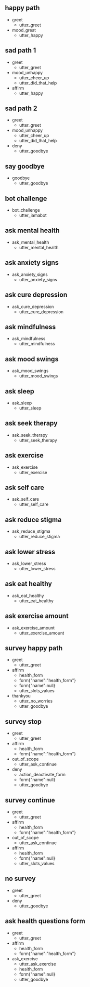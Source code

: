 ## happy path
* greet
  - utter_greet
* mood_great
  - utter_happy

## sad path 1
* greet
  - utter_greet
* mood_unhappy
  - utter_cheer_up
  - utter_did_that_help
* affirm
  - utter_happy

## sad path 2
* greet
  - utter_greet
* mood_unhappy
  - utter_cheer_up
  - utter_did_that_help
* deny
  - utter_goodbye

## say goodbye
* goodbye
  - utter_goodbye

## bot challenge
* bot_challenge
  - utter_iamabot

## ask mental health
* ask_mental_health
  - utter_mental_health

## ask anxiety signs
* ask_anxiety_signs
  - utter_anxiety_signs

## ask cure depression
* ask_cure_depression
  - utter_cure_depression

## ask mindfulness
* ask_mindfulness
  - utter_mindfulness

## ask mood swings
* ask_mood_swings
  - utter_mood_swings

## ask sleep
* ask_sleep
  - utter_sleep

## ask seek therapy 
* ask_seek_therapy
  - utter_seek_therapy

## ask exercise
* ask_exercise
  - utter_exercise

## ask self care
* ask_self_care
  - utter_self_care

## ask reduce stigma
* ask_reduce_stigma
  - utter_reduce_stigma

## ask lower stress
* ask_lower_stress
  - utter_lower_stress

## ask eat healthy
* ask_eat_healthy
  - utter_eat_healthy

## ask exercise amount
* ask_exercise_amount
  - utter_exercise_amount

## survey happy path
* greet 
  - utter_greet
* affirm
  - health_form
  - form{"name":"health_form"}
  - form{"name":null}
  - utter_slots_values
* thankyou
  - utter_no_worries
  - utter_goodbye

## survey stop
* greet
  - utter_greet
* affirm
  - health_form
  - form{"name":"health_form"}
* out_of_scope
  - utter_ask_continue
* deny
  - action_deactivate_form
  - form{"name":null}
  - utter_goodbye

## survey continue
* greet
  - utter_greet
* affirm
  - health_form
  - form{"name":"health_form"}
* out_of_scope
  - utter_ask_continue
* affirm
  - health_form
  - form{"name":null}
  - utter_slots_values

## no survey
* greet
  - utter_greet
* deny
  - utter_goodbye

## ask health questions form
* greet
  - utter_greet
* affirm
  - health_form
  - form{"name":"health_form"}
* ask_exercise
  - utter_ask_exercise
  - health_form
  - form{"name":null}
  - utter_goodbye